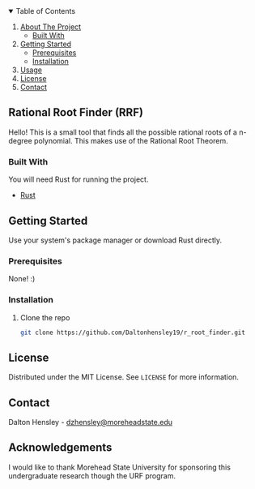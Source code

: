 <!-- TABLE OF CONTENTS -->
<details open="open">
  <summary>Table of Contents</summary>
  <ol>
    <li>
      <a href="#about-the-project">About The Project</a>
      <ul>
        <li><a href="#built-with">Built With</a></li>
      </ul>
    </li>
    <li>
      <a href="#getting-started">Getting Started</a>
      <ul>
        <li><a href="#prerequisites">Prerequisites</a></li>
        <li><a href="#installation">Installation</a></li>
      </ul>
    </li>
    <li><a href="#usage">Usage</a></li>
    <li><a href="#license">License</a></li>
    <li><a href="#contact">Contact</a></li>
  </ol>
</details>



<!-- ABOUT THE PROJECT -->
## Rational Root Finder (RRF)
Hello! This is a small tool that finds all the possible rational roots of a 
n-degree polynomial. This makes use of the Rational Root Theorem. 




### Built With

You will need Rust for running the project.
* [Rust](https://www.rust-lang.org/tools/install)



<!-- GETTING STARTED -->
## Getting Started
Use your system's package manager or download Rust directly.

### Prerequisites
None! :)


### Installation


1. Clone the repo
   ```sh
   git clone https://github.com/Daltonhensley19/r_root_finder.git
   ```

<!-- LICENSE -->
## License

Distributed under the MIT License. See `LICENSE` for more information.



<!-- CONTACT -->
## Contact

Dalton Hensley - dzhensley@moreheadstate.edu




<!-- ACKNOWLEDGEMENTS -->
## Acknowledgements
I would like to thank Morehead State University for sponsoring this undergraduate
research though the URF program. 



